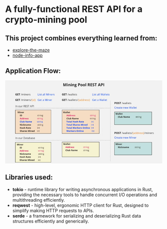 # A fully-functional REST API for a crypto-mining pool

## This project combines everything learned from:

- [explore-the-maze](../explore-the-maze/)
- [node-info-app](../node-info-app/)

## Application Flow:

![alt text](scheme.png)

## Libraries used:

- **tokio** - runtime library for writing asynchronous applications in Rust, providing the necessary tools to handle concurrent I/O operations and multithreading efficiently.
- **reqwest** - high-level, ergonomic HTTP client for Rust, designed to simplify making HTTP requests to APIs.
- **serde** - a framework for serializing and deserializing Rust data structures efficiently and generically.
